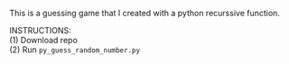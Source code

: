This is a guessing game that I created with a python recurssive function.

INSTRUCTIONS:<br/>
(1) Download repo<br/>
(2) Run `py_guess_random_number.py`
